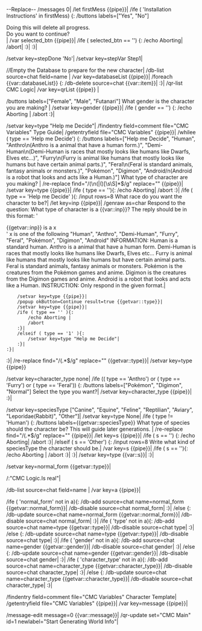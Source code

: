 --Replace--
/messages 0|
/let firstMess {{pipe}}|
/ife ( 'Installation Instructions' in firstMess) {:
	/buttons labels=["Yes", "No"] <div>Doing this will delete all progress.</div><div>Do you want to continue?</div>|
	/var selected_btn {{pipe}}|
	/ife ( selected_btn == '') {:
		/echo Aborting|
		/abort|
	:}|
:}|

/setvar key=stepDone 'No'|
/setvar key=stepVar Step1|

//Empty the Database to prepare for the new character|
/db-list source=chat field=name |
/var key=databaseList {{pipe}}|
/foreach {{var::databaseList}} {:
	/db-delete source=chat {{var::item}}|
:}|
/qr-list CMC Logic|
/var key=qrList {{pipe}} |

/buttons labels=["Female", "Male", "Futanari"] What gender is the character you are making? |
/setvar key=gender {{pipe}}|
/ife ( gender == '') {:
	/echo Aborting |
	/abort
:}|


/setvar key=type "Help me Decide"|
/findentry field=comment file="CMC Variables" Type Guide|
/getentryfield file="CMC Variables" {{pipe}}| 
/whilee ( type == 'Help me Decide') {:
	/buttons labels=["Help me Decide", "Human", "Anthro\n(Anthro is a animal that have a human form.)", "Demi-Human\n(Demi-Human is races that mostly looks like humans like Dwarfs, Elves etc...)", "Furry\n(Furry is animal like humans that mostly looks like humans but have certain animal parts.)", "Feral\n(Feral is standard animals, fantasy animals or monsters.)", "Pokémon", "Digimon", "Android/n(Android is a robot that looks and acts like a Human.)"] What type of character are you making? |
	/re-replace find="/(\n\(\|\()[\s\S]*$/g" replace="" {{pipe}}|
	/setvar key=type {{pipe}}|
	/ife ( type == ''){:
		/echo Aborting|
		/abort
	:}|
	/ife ( type == 'Help me Decide' ){:
		/input rows=8 What race do you want the character to be?|
		/let key=inp {{pipe}}|
		/genraw as=char Respond to the question: What type of character is a {{var::inp}}?
The reply should be in this format:
'<div>{{getvar::inp}} is a x</div>'
x is one of the following "Human", "Anthro", "Demi-Human", "Furry", "Feral", "Pokémon", "Digimon", "Android"
INFORMATION: 
Human is a standard human.
Anthro is a animal that have a human form.
Demi-Human is races that mostly looks like humans like Dwarfs, Elves etc...
Furry is animal like humans that mostly looks like humans but have certain animal parts.
Feral is standard animals, fantasy animals or monsters.
Pokémon is the creatures from the Pokémon games and anime.
Digimon is the creatures from the Digimon games and anime.
Android is a robot that looks and acts like a Human.
INSTRUCTION: Only respond in the given format.|

		/setvar key=type {{pipe}}|
		/popup okButton=Continue result=true {{getvar::type}}|
		/setvar key=type {{pipe}}|
		/ife ( type == '' ){:
			/echo Aborting |
			/abort
		:}|
		/elseif ( type == '1' ){:
			/setvar key=type "Help me Decide"|
		:}|
	:}|
:}|
/re-replace find="/\(.*$/g" replace="" {{getvar::type}}|
/setvar key=type {{pipe}}

/setvar key=character_type none|
/ife (( type == 'Anthro') or ( type == 'Furry')  or ( type == 'Feral')) {:
	/buttons labels=["Pokémon", "Digimon", "Normal"] Select the type you want?|
	/setvar key=character_type {{pipe}}|
:}|

/setvar key=speciesType ["Canine", "Equine", "Feline", "Reptilian", "Aviary", "Leporidae(Rabbit)", "Other"]|
/setvar key=type None|
/ife ( type != 'Human') {:
	/buttons labels={{getvar::speciesType}} What type of species should the character be? This will guide later generations. |
	/re-replace find="/\(.*$/g" replace="" {{pipe}}|
	/let key=s {{pipe}}|
	/ife ( s == '') {:
		/echo Aborting|
		/abort
	:}|
	/elseif ( s == 'Other') {:
		/input rows=8 Write what kind of speciesType the character should be.|
		/var key=s {{pipe}}|
		/ife ( s == ''){:
			/echo Aborting |
			/abort
		:}|
	:}|
	/setvar key=type {{var::s}}|
:}|

/setvar key=normal_form {{getvar::type}}|

/:"CMC Logic.Is real"|

/db-list source=chat field=name |
/var key=a {{pipe}}|

/ife ( 'normal_form' not in a){:
	/db-add source=chat name=normal_form {{getvar::normal_form}}|
	/db-disable source=chat normal_form|
:}|
/else {:
	/db-update source=chat name=normal_form {{getvar::normal_form}}|
	/db-disable source=chat normal_form|
:}|
/ife ( 'type' not in a){:
	/db-add source=chat name=type {{getvar::type}}|
	/db-disable source=chat type|
:}|
/else {:
	/db-update source=chat name=type {{getvar::type}}|
	/db-disable source=chat type|
:}|
/ife ( 'gender' not in a){:
	/db-add source=chat name=gender {{getvar::gender}}|
	/db-disable source=chat gender|
:}|
/else {:
	/db-update source=chat name=gender {{getvar::gender}}|
	/db-disable source=chat gender|
:}|
/ife ( 'character_type' not in a){:
	/db-add source=chat name=character_type {{getvar::character_type}}|
	/db-disable source=chat character_type|
:}|
/else {:
	/db-update source=chat name=character_type {{getvar::character_type}}|
	/db-disable source=chat character_type|
:}|

/findentry field=comment file="CMC Variables" Character Template|
/getentryfield file="CMC Variables" {{pipe}}|
/var key=message {{pipe}}|

/message-edit message=0 {{var::message}}|
/qr-update set="CMC Main" id=1 newlabel="Start Generating World Info"|